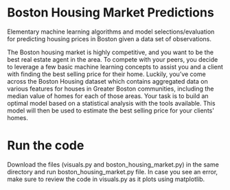 # Boston Housing Market Predictions

Elementary machine learning algorithms and model selections/evaluation for predicting housing prices in Boston given a data set of observations. 

The Boston housing market is highly competitive, and you want to be the best real estate agent in the area. To compete with your peers, you decide to leverage a few basic machine learning concepts to assist you and a client with finding the best selling price for their home. Luckily, you’ve come across the Boston Housing dataset which contains aggregated data on various features for houses in Greater Boston communities, including the median value of homes for each of those areas. Your task is to build an optimal model based on a statistical analysis with the tools available. This model will then be used to estimate the best selling price for your clients' homes.


# Run the code

Download the files (visuals.py and boston\_housing\_market.py) in the same directory and run boston\_housing\_market.py file. In case you see an error, make sure to review the code in visuals.py as it plots using matplotlib.


